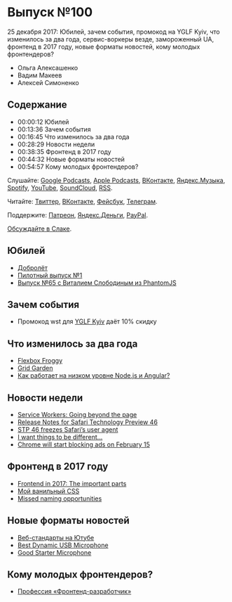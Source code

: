 # Выпуск №100

25 декабря 2017: Юбилей, зачем события, промокод на YGLF Kyiv, что изменилось за два года, сервис-воркеры везде, замороженный UA, фронтенд в 2017 году, новые форматы новостей, кому молодых фронтендеров?

- Ольга Алексашенко
- Вадим Макеев
- Алексей Симоненко

## Содержание

- 00:00:12 Юбилей
- 00:13:36 Зачем события
- 00:16:45 Что изменилось за два года
- 00:28:29 Новости недели
- 00:38:35 Фронтенд в 2017 году
- 00:44:32 Новые форматы новостей
- 00:54:57 Кому молодых фронтендеров?

Слушайте: [Google Podcasts](https://podcasts.google.com/?feed=aHR0cHM6Ly93ZWItc3RhbmRhcmRzLnJ1L3BvZGNhc3QvZmVlZC8), [Apple Podcasts](https://itunes.apple.com/podcast/id1080500016), [ВКонтакте](https://vk.com/podcasts-32017543), [Яндекс.Музыка](https://music.yandex.ru/album/6245956), [Spotify](https://open.spotify.com/show/3rzAcADjpBpXt73L0epTjV), [YouTube](https://www.youtube.com/playlist?list=PLMBnwIwFEFHcwuevhsNXkFTcadeX5R1Go), [SoundCloud](https://soundcloud.com/web-standards), [RSS](https://web-standards.ru/podcast/feed/).

Читайте: [Твиттер](https://twitter.com/webstandards_ru), [ВКонтакте](https://vk.com/webstandards_ru), [Фейсбук](https://www.facebook.com/webstandardsru), [Телеграм](https://t.me/webstandards_ru).

Поддержите: [Патреон](https://www.patreon.com/webstandards_ru), [Яндекс.Деньги](https://money.yandex.ru/to/41001119329753), [PayPal](https://www.paypal.me/pepelsbey).

[Обсуждайте в Слаке](http://slack.web-standards.ru/).

## Юбилей

- [Добролёт](http://dobroletstudio.ru/)
- [Пилотный выпуск №1](https://soundcloud.com/web-standards/pilot-1)
- [Выпуск №65 с Виталием Слободиным из PhantomJS](https://soundcloud.com/web-standards/episode-65)

## Зачем события

- Промокод wst для [YGLF Kyiv](http://yglf.com.ua/) даёт 10% скидку

## Что изменилось за два года

- [Flexbox Froggy](http://flexboxfroggy.com/)
- [Grid Garden](http://cssgridgarden.com/)
- [Как работает на низком уровне Node.js и Angular?](https://toster.ru/q/489934)

## Новости недели

- [Service Workers: Going beyond the page](https://blogs.windows.com/msedgedev/2017/12/19/service-workers-going-beyond-page/)
- [Release Notes for Safari Technology Preview 46](https://webkit.org/blog/8042/release-notes-for-safari-technology-preview-46/)
- [STP 46 freezes Safari’s user agent](https://twitter.com/rmondello/status/943545865204989953)
- [I want things to be different…](http://webcomicname.com/post/152958755984)
- [Chrome will start blocking ads on February 15](https://venturebeat.com/2017/12/19/chrome-will-start-blocking-ads-on-february-15/)

## Фронтенд в 2017 году

- [Frontend in 2017: The important parts](https://medium.com/p/4548d085977f)
- [Мой ванильный CSS](https://youtu.be/CaDnbOjXjRg)
- [Missed naming opportunities](https://twitter.com/zachleat/status/942803370712223744)

## Новые форматы новостей

- [Веб-стандарты на Ютубе](https://www.youtube.com/webstandards_ru/)
- [Best Dynamic USB Microphone](https://youtu.be/Gnu0QBNZ4AU)
- [Good Starter Microphone](https://youtu.be/EHgSC3C0pTw)

## Кому молодых фронтендеров?

- [Профессия «Фронтенд-разработчик»](https://htmlacademy.ru/profession/frontender)
